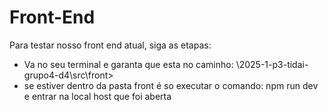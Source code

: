 # Front-End 

Para testar nosso front end atual, siga as etapas:

- Va no seu terminal e garanta que esta no caminho: \2025-1-p3-tidai-grupo4-d4\src\front> 
- se estiver dentro da pasta front é so executar o comando: npm run dev e entrar na local host que foi aberta


